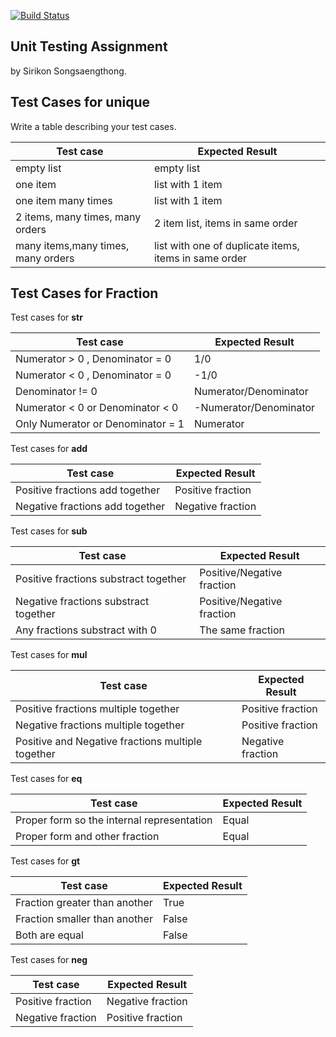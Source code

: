 [![Build Status](https://travis-ci.com/sirikonss/unittesting-sirikonss.svg?branch=master)](https://travis-ci.com/sirikonss/unittesting-sirikonss)

## Unit Testing Assignment

by Sirikon Songsaengthong.


## Test Cases for unique

Write a table describing your test cases.

| Test case              |  Expected Result    |
|------------------------|---------------------|
| empty list             |  empty list         |
| one item               |  list with 1 item   |
| one item many times    |  list with 1 item   |
| 2 items, many times, many orders | 2 item list, items in same order  |
| many items,many times, many orders  |  list with one of duplicate items, items in same order  |


## Test Cases for Fraction

Test cases for __str__ 

| Test case                         |  Expected Result         |
|-----------------------------------|--------------------------|
| Numerator > 0 , Denominator = 0   |   1/0                    |
| Numerator < 0 , Denominator = 0   |  -1/0                    |
| Denominator != 0                  |  Numerator/Denominator   |
| Numerator < 0 or Denominator < 0  |  -Numerator/Denominator  |
| Only Numerator or Denominator = 1 |  Numerator               |

Test cases for __add__ 

| Test case                         |  Expected Result         |
|-----------------------------------|--------------------------|
| Positive fractions add together   |   Positive fraction      |
| Negative fractions add together   |   Negative fraction      |

Test cases for __sub__ 

| Test case                             |  Expected Result             |
|---------------------------------------|------------------------------|
| Positive fractions substract together |  Positive/Negative fraction  |
| Negative fractions substract together |  Positive/Negative fraction  |
| Any fractions substract with 0        |  The same fraction           |

Test cases for __mul__ 

| Test case                                         |  Expected Result     |
|---------------------------------------------------|----------------------|
| Positive fractions multiple together              |  Positive fraction   |
| Negative fractions multiple together              |  Positive fraction   |
| Positive and Negative fractions multiple together |  Negative fraction   |

Test cases for __eq__ 

| Test case                                   |  Expected Result |
|---------------------------------------------|------------------|
| Proper form so the internal representation  |  Equal           |
| Proper form and other fraction              |  Equal           |

Test cases for __gt__ 

| Test case                      |  Expected Result  |
|--------------------------------|-------------------|
| Fraction greater than another  |  True             |
| Fraction smaller than another  |  False            |
| Both are equal                 |  False            |

Test cases for __neg__ 

| Test case            |  Expected Result      |
|----------------------|-----------------------|
| Positive fraction    |   Negative fraction   |
| Negative fraction    |   Positive fraction   |

















